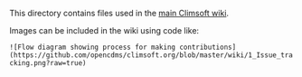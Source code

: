 This directory contains files used in the [main Climsoft wiki](https://github.com/opencdms/Climsoft/wiki).

Images can be included in the wiki using code like:

`![Flow diagram showing process for making contributions](https://github.com/opencdms/climsoft.org/blob/master/wiki/1_Issue_tracking.png?raw=true)`
